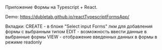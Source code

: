 Приложение Формы на Typescript + React.

Demo: https://dubletab.github.io/reactTypescriptFormsApp/

Вкладки:
CREATE - в блоке "Select input Forms" лкм для добавления формы с выбранным типом
EDIT - возможность ввести данные в выбранные формы
VIEW - отображение введенных данных в формы в режиме readonly